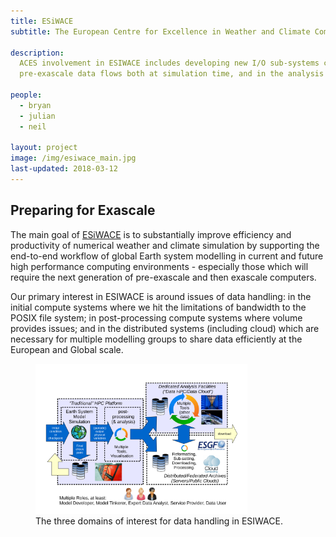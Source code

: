 ```yaml
---
title: ESiWACE
subtitle: The European Centre for Excellence in Weather and Climate Computing

description:
  ACES involvement in ESIWACE includes developing new I/O sub-systems capable of handling
  pre-exascale data flows both at simulation time, and in the analysis environment.

people:
  - bryan
  - julian
  - neil

layout: project
image: /img/esiwace_main.jpg
last-updated: 2018-03-12
---
```


## Preparing for Exascale

The main goal of [ESiWACE](https://www.esiwace.eu/) is to substantially improve efficiency and productivity of numerical weather and climate simulation by supporting the end-to-end workflow of global Earth system modelling in current and future high performance computing environments - especially those which will require the next generation of pre-exascale and then exascale computers.

Our primary interest in ESIWACE is around issues of data handling: in the initial compute systems where we hit the limitations of bandwidth to the POSIX file system; in post-processing compute systems where volume provides issues; and in the distributed systems (including cloud) which are necessary for multiple modelling groups to share data efficiently at the European and Global scale.

<!-- This is the traditional markdown link
![The three domains of interest for data handling in ESIWACE](/img/esiwace_workflow.svg)
The next shows what we can do directly with html5
-->

<figure class="uor-proj-img">
<img alt="Three types of computing" src="/img/esiwace_workflow.svg" style="width:80%">
<figcaption>The three domains of interest for data handling in ESIWACE.</figcaption>
</figure>
